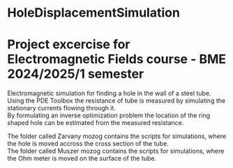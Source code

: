 # HoleDisplacementSimulation
# Project excercise for Electromagnetic Fields course - BME 2024/2025/1 semester

Electromagnetic simulation for finding a hole in the wall of a steel tube.\
Using the PDE Toolbox the resistance of tube is measured by simulating the stationary currents flowing through it.\
By formulating an inverse optimization problem the location of the ring shaped hole can be estimated from the measured resistance.

The folder called Zarvany mozog contains the scripts for simulations, where the hole is moved accross the cross section of the tube.\
The folder called Muszer mozog contains the scripts for simulations, where the Ohm meter is moved on the surface of the tube.
